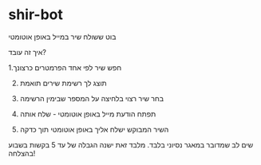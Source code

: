 # shir-bot
 בוט ששולח שיר במייל באופן אוטומטי

איך זה עובד?

1.חפש שיר לפי אחד הפרמטרים כרצונך

2. תוצג לך רשימת שירים תואמת

3. בחר  שיר רצוי בלחיצה על המספר שבימין הרשימה

4. תפתח הודעת מייל באופן אוטומטי - שלח אותה

5. השיר המבוקש ישלח אליך באופן אוטומטי תוך כדקה

שים לב שמדובר במאגר נסיוני בלבד. מלבד זאת ישנה הגבלה של עד 5 בקשות בשבוע
בהצלחה!
